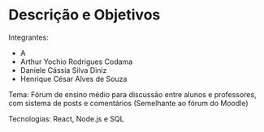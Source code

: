 # Descrição e Objetivos

Integrantes: 
- A
- Arthur Yochio Rodrigues Codama
- Daniele Cássia Silva Diniz
- Henrique César Alves de Souza


Tema: Fórum de ensino médio para discussão entre alunos e professores, com sistema de posts e comentários (Semelhante ao fórum do Moodle)

Tecnologias: React, Node.js e SQL
